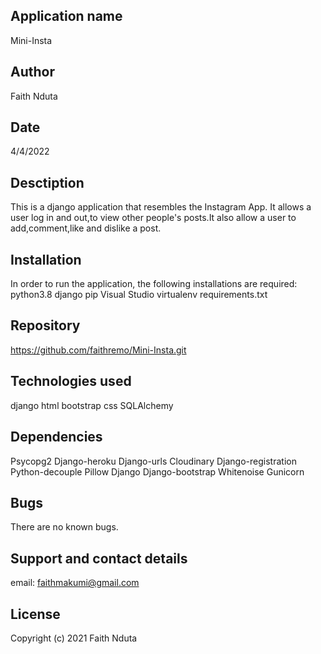 ## Application name
Mini-Insta

## Author
Faith Nduta

## Date
4/4/2022

## Desctiption
This is a django application that resembles the Instagram App. It allows a user log in and out,to view other people's posts.It also allow a user to add,comment,like and dislike a post.

## Installation
In order to run the application, the following installations are required: python3.8 
django
pip Visual Studio
virtualenv
requirements.txt

## Repository
https://github.com/faithremo/Mini-Insta.git

## Technologies used
django
html
bootstrap
css
SQLAlchemy

## Dependencies
Psycopg2
Django-heroku
Django-urls
Cloudinary
Django-registration
Python-decouple
Pillow
Django
Django-bootstrap
Whitenoise
Gunicorn

## Bugs
There are no known bugs.

## Support and contact details
email: faithmakumi@gmail.com

## License
Copyright (c) 2021 Faith Nduta
